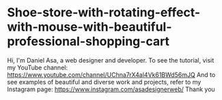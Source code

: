 # Shoe-store-with-rotating-effect-with-mouse-with-beautiful-professional-shopping-cart
Hi, I'm Daniel Asa, a web designer and developer. To see the tutorial, visit my YouTube channel: https://www.youtube.com/channel/UChna7rX4al4Vk61BWd56mJQ   And to see examples of beautiful and diverse work and projects, refer to my Instagram page: https://www.instagram.com/asadesignerweb/   Thank you
